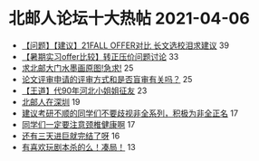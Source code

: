 # 北邮人论坛十大热帖 2021-04-06

- [【问题】【建议】21FALL OFFER对比 长文选校泪求建议](https://bbs.byr.cn/article/GoAbroad/375771) 39
- [【暑期实习offer比较】转正压价问题讨论](https://bbs.byr.cn/article/Job/2129556) 33
- [求北邮大门水墨画原图!急求!](https://bbs.byr.cn/article/Picture/3284194) 25
- [论文评审申请的评审方式和是否盲审有关吗？](https://bbs.byr.cn/article/Paper/43661) 25
- [【王道】代90年河北小姐姐征友](https://bbs.byr.cn/article/Friends/1990026) 23
- [北邮人在深圳](https://bbs.byr.cn/article/BYRatSZ/8780) 19
- [建议考研不顺的同学们不要歧视非全系列，积极为非全正名](https://bbs.byr.cn/article/AimGraduate/1205140) 17
- [同学们一定要注意颈椎健康啊](https://bbs.byr.cn/article/Talking/6263671) 17
- [还有三天进巨就完结了呀](https://bbs.byr.cn/article/Comic/631470) 16
- [有喜欢玩剧本杀的么！凑局！](https://bbs.byr.cn/article/BoardGame/56499) 13


